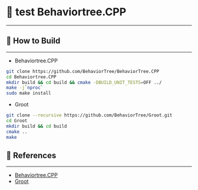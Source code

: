 # 📝 test Behaviortree.CPP #
***

## 🔨 How to Build ##
***

- Behaviortree.CPP

```bash
git clone https://github.com/BehaviorTree/BehaviorTree.CPP
cd Behaviortree.CPP
mkdir build && cd build && cmake -DBUILD_UNIT_TESTS=OFF ../
make -j`nproc`
sudo make install
```

- Groot

```bash
git clone --recursive https://github.com/BehaviorTree/Groot.git
cd Groot
mkdir build && cd build
cmake ..
make
```

## :gem: References ##
***

- [Behaviortree.CPP](https://github.com/BehaviorTree/BehaviorTree.CPP)
- [Groot](https://github.com/BehaviorTree/Groot)
